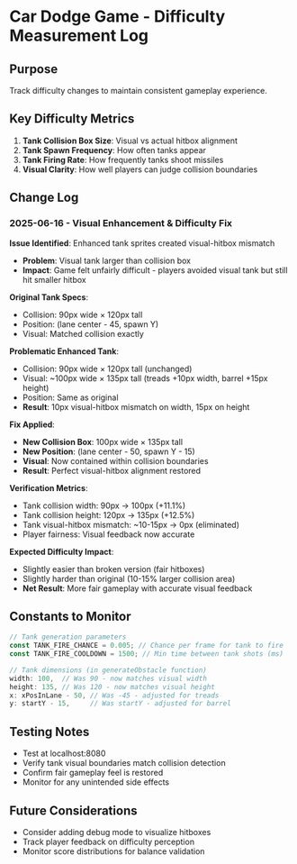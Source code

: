 # Car Dodge Game - Difficulty Measurement Log

## Purpose
Track difficulty changes to maintain consistent gameplay experience.

## Key Difficulty Metrics
1. **Tank Collision Box Size**: Visual vs actual hitbox alignment
2. **Tank Spawn Frequency**: How often tanks appear
3. **Tank Firing Rate**: How frequently tanks shoot missiles  
4. **Visual Clarity**: How well players can judge collision boundaries

## Change Log

### 2025-06-16 - Visual Enhancement & Difficulty Fix

**Issue Identified**: Enhanced tank sprites created visual-hitbox mismatch
- **Problem**: Visual tank larger than collision box
- **Impact**: Game felt unfairly difficult - players avoided visual tank but still hit smaller hitbox

**Original Tank Specs**:
- Collision: 90px wide × 120px tall
- Position: (lane center - 45, spawn Y)
- Visual: Matched collision exactly

**Problematic Enhanced Tank**:
- Collision: 90px wide × 120px tall (unchanged)
- Visual: ~100px wide × 135px tall (treads +10px width, barrel +15px height)
- Position: Same as original
- **Result**: 10px visual-hitbox mismatch on width, 15px on height

**Fix Applied**:
- **New Collision Box**: 100px wide × 135px tall  
- **New Position**: (lane center - 50, spawn Y - 15)
- **Visual**: Now contained within collision boundaries
- **Result**: Perfect visual-hitbox alignment restored

**Verification Metrics**:
- Tank collision width: 90px → 100px (+11.1%)
- Tank collision height: 120px → 135px (+12.5%)  
- Tank visual-hitbox mismatch: ~10-15px → 0px (eliminated)
- Player fairness: Visual feedback now accurate

**Expected Difficulty Impact**: 
- Slightly easier than broken version (fair hitboxes)
- Slightly harder than original (10-15% larger collision area)
- **Net Result**: More fair gameplay with accurate visual feedback

## Constants to Monitor
```javascript
// Tank generation parameters
const TANK_FIRE_CHANCE = 0.005; // Chance per frame for tank to fire
const TANK_FIRE_COOLDOWN = 1500; // Min time between tank shots (ms)

// Tank dimensions (in generateObstacle function)
width: 100,  // Was 90 - now matches visual width
height: 135, // Was 120 - now matches visual height  
x: xPosInLane - 50, // Was -45 - adjusted for treads
y: startY - 15,     // Was startY - adjusted for barrel
```

## Testing Notes
- Test at localhost:8080
- Verify tank visual boundaries match collision detection
- Confirm fair gameplay feel is restored
- Monitor for any unintended side effects

## Future Considerations
- Consider adding debug mode to visualize hitboxes
- Track player feedback on difficulty perception
- Monitor score distributions for balance validation